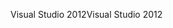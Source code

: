 <span data-ttu-id="dbcac-101">Visual Studio 2012</span><span class="sxs-lookup"><span data-stu-id="dbcac-101">Visual Studio 2012</span></span>